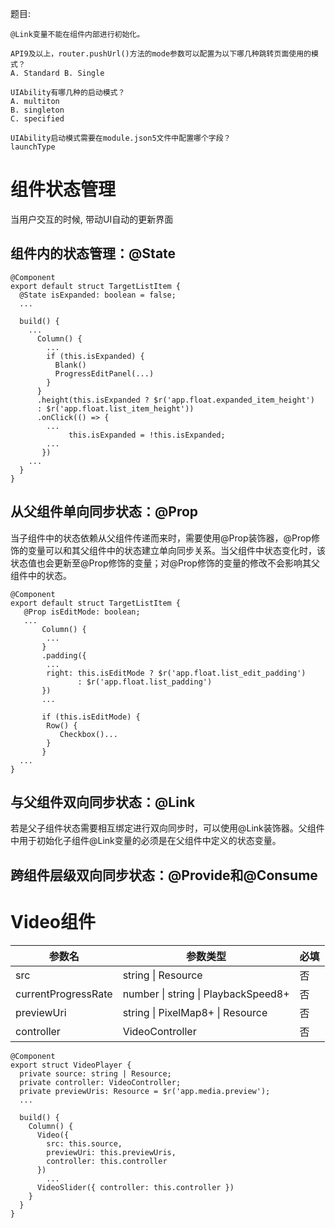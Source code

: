 题目:

```
@Link变量不能在组件内部进行初始化。
```

```
API9及以上，router.pushUrl()方法的mode参数可以配置为以下哪几种跳转页面使用的模式？
A. Standard B. Single
```

```
UIAbility有哪几种的启动模式？
A. multiton
B. singleton
C. specified
```

```
UIAbility启动模式需要在module.json5文件中配置哪个字段？
launchType
```



# 组件状态管理

当用户交互的时候, 带动UI自动的更新界面



## 组件内的状态管理：@State

```
@Component
export default struct TargetListItem {
  @State isExpanded: boolean = false;
  ...

  build() {
    ...
      Column() {
        ...
        if (this.isExpanded) {
          Blank()
          ProgressEditPanel(...)
        }
      }
      .height(this.isExpanded ? $r('app.float.expanded_item_height')                  
      : $r('app.float.list_item_height'))
      .onClick(() => {
        ...
             this.isExpanded = !this.isExpanded;
        ...
       })
    ...
  }
}
```



## 从父组件单向同步状态：@Prop

当子组件中的状态依赖从父组件传递而来时，需要使用@Prop装饰器，@Prop修饰的变量可以和其父组件中的状态建立单向同步关系。当父组件中状态变化时，该状态值也会更新至@Prop修饰的变量；对@Prop修饰的变量的修改不会影响其父组件中的状态。

```
@Component
export default struct TargetListItem {
   @Prop isEditMode: boolean;
   ...
       Column() {
        ...
       }
       .padding({
        ...
        right: this.isEditMode ? $r('app.float.list_edit_padding') 
               : $r('app.float.list_padding')
       })
       ...

       if (this.isEditMode) {
        Row() {
           Checkbox()...
        }
       }
  ...
}
```



## 与父组件双向同步状态：@Link

若是父子组件状态需要相互绑定进行双向同步时，可以使用@Link装饰器。父组件中用于初始化子组件@Link变量的必须是在父组件中定义的状态变量。



## 跨组件层级双向同步状态：@Provide和@Consume



# Video组件

| 参数名              | 参数类型                            | 必填 |
| ------------------- | ----------------------------------- | ---- |
| src                 | string \| Resource                  | 否   |
| currentProgressRate | number \| string \| PlaybackSpeed8+ | 否   |
| previewUri          | string \| PixelMap8+ \| Resource    | 否   |
| controller          | VideoController                     | 否   |

```
@Component
export struct VideoPlayer {
  private source: string | Resource;
  private controller: VideoController;
  private previewUris: Resource = $r('app.media.preview');
  ...

  build() {
    Column() {
      Video({
        src: this.source,
        previewUri: this.previewUris,
        controller: this.controller
      })
        ...
      VideoSlider({ controller: this.controller })
    }
  }
}
```


